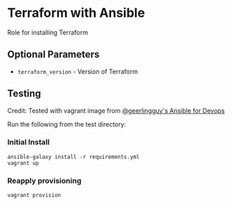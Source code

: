 # Terraform with Ansible

Role for installing Terraform

## Optional Parameters

 * `terraform_version` - Version of Terraform

## Testing

Credit: Tested with vagrant image from [@geerlingguy's Ansible for Devops](https://github.com/geerlingguy/ansible-for-devops)

Run the following from the test directory:

### Initial Install
```
ansible-galaxy install -r requirements.yml
vagrant up
```

### Reapply provisioning
```
vagrant provision
```
